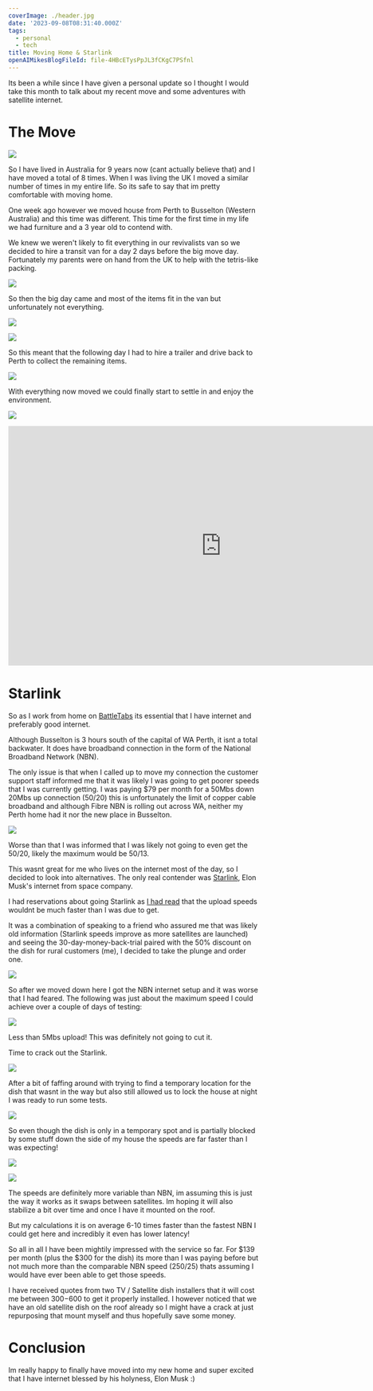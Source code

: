 ```yaml
---
coverImage: ./header.jpg
date: '2023-09-08T08:31:40.000Z'
tags:
  - personal
  - tech
title: Moving Home & Starlink
openAIMikesBlogFileId: file-4HBcETysPpJL3fCKgC7PSfnl
---
```


Its been a while since I have given a personal update so I thought I would take this month to talk about my recent move and some adventures with satellite internet.

# The Move

![](./map.png)

So I have lived in Australia for 9 years now (cant actually believe that) and I have moved a total of 8 times. When I was living the UK I moved a similar number of times in my entire life. So its safe to say that im pretty comfortable with moving home.

One week ago however we moved house from Perth to Busselton (Western Australia) and this time was different. This time for the first time in my life we had furniture and a 3 year old to contend with.

We knew we weren't likely to fit everything in our revivalists van so we decided to hire a transit van for a day 2 days before the big move day. Fortunately my parents were on hand from the UK to help with the tetris-like packing.

![](./tetris.jpg)

So then the big day came and most of the items fit in the van but unfortunately not everything.

![](./van.jpg)

![](./left-over.jpg)

So this meant that the following day I had to hire a trailer and drive back to Perth to collect the remaining items.

![](./trailer.jpg)

With everything now moved we could finally start to settle in and enjoy the environment.

![](./garden.jpg)

<iframe width="853" height="480" src="https://www.youtube.com/embed/T4kaZX1ZzzM" frameborder="0" allow="autoplay; encrypted-media" allowfullscreen></iframe>

# Starlink

So as I work from home on [BattleTabs](https://mikecann.blog/posts/battletabs-in-7-minutes) its essential that I have internet and preferably good internet.

Although Busselton is 3 hours south of the capital of WA Perth, it isnt a total backwater. It does have broadband connection in the form of the National Broadband Network (NBN).

The only issue is that when I called up to move my connection the customer support staff informed me that it was likely I was going to get poorer speeds that I was currently getting. I was paying $79 per month for a 50Mbs down 20Mbs up connection (50/20) this is unfortunately the limit of copper cable broadband and although Fibre NBN is rolling out across WA, neither my Perth home had it nor the new place in Busselton.

![](./aussiebb.png)

Worse than that I was informed that I was likely not going to even get the 50/20, likely the maximum would be 50/13.

This wasnt great for me who lives on the internet most of the day, so I decided to look into alternatives. The only real contender was [Starlink](https://www.starlink.com/), Elon Musk's internet from space company.

I had reservations about going Starlink as [I had read](https://www.whistleout.com.au/Broadband/Guides/Starlink-Australia-Everything-you-need-to-know) that the upload speeds wouldnt be much faster than I was due to get.

It was a combination of speaking to a friend who assured me that was likely old information (Starlink speeds improve as more satellites are launched) and seeing the 30-day-money-back-trial paired with the 50% discount on the dish for rural customers (me), I decided to take the plunge and order one.

![](./30day.png)

So after we moved down here I got the NBN internet setup and it was worse that I had feared. The following was just about the maximum speed I could achieve over a couple of days of testing:

![](./nbn-speed.png)

Less than 5Mbs upload! This was definitely not going to cut it.

Time to crack out the Starlink.

![](./starlink-box.jpg)

After a bit of faffing around with trying to find a temporary location for the dish that wasnt in the way but also still allowed us to lock the house at night I was ready to run some tests.

![](./dish.jpg)

So even though the dish is only in a temporary spot and is partially blocked by some stuff down the side of my house the speeds are far faster than I was expecting!

![](./starlink-speed1.png)

![](./starlink-speed2.png)

The speeds are definitely more variable than NBN, im assuming this is just the way it works as it swaps between satellites. Im hoping it will also stabilize a bit over time and once I have it mounted on the roof.

But my calculations it is on average 6-10 times faster than the fastest NBN I could get here and incredibly it even has lower latency!

So all in all I have been mightily impressed with the service so far. For $139 per month (plus the $300 for the dish) its more than I was paying before but not much more than the comparable NBN speed (250/25) thats assuming I would have ever been able to get those speeds.

I have received quotes from two TV / Satellite dish installers that it will cost me between $300-$600 to get it properly installed. I however noticed that we have an old satellite dish on the roof already so I might have a crack at just repurposing that mount myself and thus hopefully save some money.

# Conclusion

Im really happy to finally have moved into my new home and super excited that I have internet blessed by his holyness, Elon Musk :)
